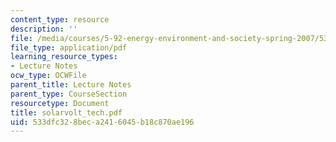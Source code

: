 ```yaml
---
content_type: resource
description: ''
file: /media/courses/5-92-energy-environment-and-society-spring-2007/533dfc328beca2416045b18c870ae196_solarvolt_tech.pdf
file_type: application/pdf
learning_resource_types:
- Lecture Notes
ocw_type: OCWFile
parent_title: Lecture Notes
parent_type: CourseSection
resourcetype: Document
title: solarvolt_tech.pdf
uid: 533dfc32-8bec-a241-6045-b18c870ae196
---
```

